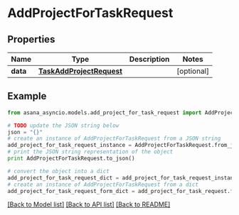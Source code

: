 # AddProjectForTaskRequest


## Properties

Name | Type | Description | Notes
------------ | ------------- | ------------- | -------------
**data** | [**TaskAddProjectRequest**](TaskAddProjectRequest.md) |  | [optional] 

## Example

```python
from asana_asyncio.models.add_project_for_task_request import AddProjectForTaskRequest

# TODO update the JSON string below
json = "{}"
# create an instance of AddProjectForTaskRequest from a JSON string
add_project_for_task_request_instance = AddProjectForTaskRequest.from_json(json)
# print the JSON string representation of the object
print AddProjectForTaskRequest.to_json()

# convert the object into a dict
add_project_for_task_request_dict = add_project_for_task_request_instance.to_dict()
# create an instance of AddProjectForTaskRequest from a dict
add_project_for_task_request_form_dict = add_project_for_task_request.from_dict(add_project_for_task_request_dict)
```
[[Back to Model list]](../README.md#documentation-for-models) [[Back to API list]](../README.md#documentation-for-api-endpoints) [[Back to README]](../README.md)


